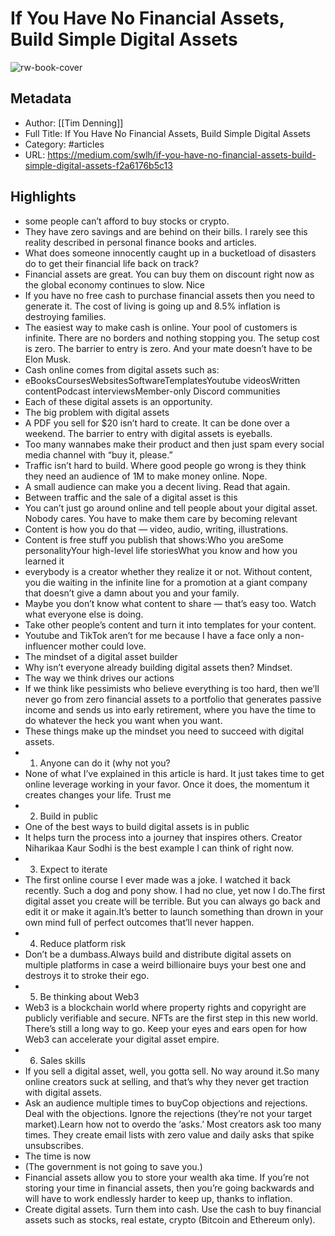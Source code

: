 # If You Have No Financial Assets, Build Simple Digital Assets

![rw-book-cover](https://readwise-assets.s3.amazonaws.com/static/images/article2.74d541386bbf.png)

## Metadata
- Author: [[Tim Denning]]
- Full Title: If You Have No Financial Assets, Build Simple Digital Assets
- Category: #articles
- URL: https://medium.com/swlh/if-you-have-no-financial-assets-build-simple-digital-assets-f2a6176b5c13

## Highlights
- some people can’t afford to buy stocks or crypto.
- They have zero savings and are behind on their bills. I rarely see this reality described in personal finance books and articles.
- What does someone innocently caught up in a bucketload of disasters do to get their financial life back on track?
- Financial assets are great. You can buy them on discount right now as the global economy continues to slow. Nice
- If you have no free cash to purchase financial assets then you need to generate it. The cost of living is going up and 8.5% inflation is destroying families.
- The easiest way to make cash is online. Your pool of customers is infinite. There are no borders and nothing stopping you. The setup cost is zero. The barrier to entry is zero. And your mate doesn’t have to be Elon Musk.
- Cash online comes from digital assets such as:
- eBooksCoursesWebsitesSoftwareTemplatesYoutube videosWritten contentPodcast interviewsMember-only Discord communities
- Each of these digital assets is an opportunity.
- The big problem with digital assets
- A PDF you sell for $20 isn’t hard to create. It can be done over a weekend. The barrier to entry with digital assets is eyeballs.
- Too many wannabes make their product and then just spam every social media channel with “buy it, please.”
- Traffic isn’t hard to build. Where good people go wrong is they think they need an audience of 1M to make money online. Nope.
- A small audience can make you a decent living. Read that again.
- Between traffic and the sale of a digital asset is this
- You can’t just go around online and tell people about your digital asset. Nobody cares. You have to make them care by becoming relevant
- Content is how you do that — video, audio, writing, illustrations.
- Content is free stuff you publish that shows:Who you areSome personalityYour high-level life storiesWhat you know and how you learned it
- everybody is a creator whether they realize it or not. Without content, you die waiting in the infinite line for a promotion at a giant company that doesn’t give a damn about you and your family.
- Maybe you don’t know what content to share — that’s easy too. Watch what everyone else is doing.
- Take other people’s content and turn it into templates for your content.
- Youtube and TikTok aren’t for me because I have a face only a non-influencer mother could love.
- The mindset of a digital asset builder
- Why isn’t everyone already building digital assets then? Mindset.
- The way we think drives our actions
- If we think like pessimists who believe everything is too hard, then we’ll never go from zero financial assets to a portfolio that generates passive income and sends us into early retirement, where you have the time to do whatever the heck you want when you want.
- These things make up the mindset you need to succeed with digital assets.
- 1. Anyone can do it (why not you?
- None of what I’ve explained in this article is hard. It just takes time to get online leverage working in your favor. Once it does, the momentum it creates changes your life. Trust me
- 2. Build in public
- One of the best ways to build digital assets is in public
- It helps turn the process into a journey that inspires others. Creator Niharikaa Kaur Sodhi is the best example I can think of right now.
- 3. Expect to iterate
- The first online course I ever made was a joke. I watched it back recently. Such a dog and pony show. I had no clue, yet now I do.The first digital asset you create will be terrible. But you can always go back and edit it or make it again.It’s better to launch something than drown in your own mind full of perfect outcomes that’ll never happen.
- 4. Reduce platform risk
- Don’t be a dumbass.Always build and distribute digital assets on multiple platforms in case a weird billionaire buys your best one and destroys it to stroke their ego.
- 5. Be thinking about Web3
- Web3 is a blockchain world where property rights and copyright are publicly verifiable and secure. NFTs are the first step in this new world. There’s still a long way to go. Keep your eyes and ears open for how Web3 can accelerate your digital asset empire.
- 6. Sales skills
- If you sell a digital asset, well, you gotta sell. No way around it.So many online creators suck at selling, and that’s why they never get traction with digital assets.
- Ask an audience multiple times to buyCop objections and rejections. Deal with the objections. Ignore the rejections (they’re not your target market).Learn how not to overdo the ‘asks.’ Most creators ask too many times. They create email lists with zero value and daily asks that spike unsubscribes.
- The time is now
- (The government is not going to save you.)
- Financial assets allow you to store your wealth aka time. If you’re not storing your time in financial assets, then you’re going backwards and will have to work endlessly harder to keep up, thanks to inflation.
- Create digital assets. Turn them into cash. Use the cash to buy financial assets such as stocks, real estate, crypto (Bitcoin and Ethereum only).
